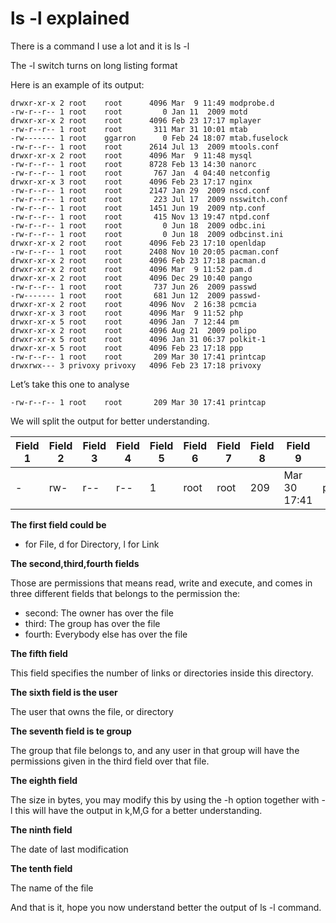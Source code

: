 # ls -l explained

There is a command I use a lot and it is ls -l

The -l switch turns on long listing format

Here is an example of its output:
```
drwxr-xr-x 2 root    root      4096 Mar  9 11:49 modprobe.d
-rw-r--r-- 1 root    root         0 Jan 11  2009 motd
drwxr-xr-x 2 root    root      4096 Feb 23 17:17 mplayer
-rw-r--r-- 1 root    root       311 Mar 31 10:01 mtab
-rw------- 1 root    ggarron      0 Feb 24 18:07 mtab.fuselock
-rw-r--r-- 1 root    root      2614 Jul 13  2009 mtools.conf
drwxr-xr-x 2 root    root      4096 Mar  9 11:48 mysql
-rw-r--r-- 1 root    root      8728 Feb 13 14:30 nanorc
-rw-r--r-- 1 root    root       767 Jan  4 04:40 netconfig
drwxr-xr-x 3 root    root      4096 Feb 23 17:17 nginx
-rw-r--r-- 1 root    root      2147 Jan 29  2009 nscd.conf
-rw-r--r-- 1 root    root       223 Jul 17  2009 nsswitch.conf
-rw-r--r-- 1 root    root      1451 Jun 19  2009 ntp.conf
-rw-r--r-- 1 root    root       415 Nov 13 19:47 ntpd.conf
-rw-r--r-- 1 root    root         0 Jun 18  2009 odbc.ini
-rw-r--r-- 1 root    root         0 Jun 18  2009 odbcinst.ini
drwxr-xr-x 2 root    root      4096 Feb 23 17:10 openldap
-rw-r--r-- 1 root    root      2408 Nov 10 20:05 pacman.conf
drwxr-xr-x 2 root    root      4096 Feb 23 17:18 pacman.d
drwxr-xr-x 2 root    root      4096 Mar  9 11:52 pam.d
drwxr-xr-x 2 root    root      4096 Dec 29 10:40 pango
-rw-r--r-- 1 root    root       737 Jun 26  2009 passwd
-rw------- 1 root    root       681 Jun 12  2009 passwd-
drwxr-xr-x 2 root    root      4096 Nov  2 16:38 pcmcia
drwxr-xr-x 3 root    root      4096 Mar  9 11:52 php
drwxr-xr-x 5 root    root      4096 Jan  7 12:44 pm
drwxr-xr-x 2 root    root      4096 Aug 21  2009 polipo
drwxr-xr-x 5 root    root      4096 Jan 31 06:37 polkit-1
drwxr-xr-x 5 root    root      4096 Feb 23 17:18 ppp
-rw-r--r-- 1 root    root       209 Mar 30 17:41 printcap
drwxrwx--- 3 privoxy privoxy   4096 Feb 23 17:18 privoxy
```

Let’s take this one to analyse
```
-rw-r--r-- 1 root    root       209 Mar 30 17:41 printcap
```

We will split the output for better understanding.


| Field 1 |	Field 2|	Field 3 |	Field 4|	Field 5	|Field 6|	Field 7	|Field 8|	Field 9	|Field 10|
|-- |--|--|--|--|--|--|--|--|--|
|-	|rw-|	r--	|r--|	1	|root|	root	|209|	Mar 30 17:41|	printcap

**The first field could be**

- for File, d for Directory, l for Link

**The second,third,fourth fields**

Those are permissions that means read, write and execute, and comes in three different fields that belongs to the permission the:

* second: The owner has over the file
* third: The group has over the file
* fourth: Everybody else has over the file

**The fifth field**

This field specifies the number of links or directories inside this directory.

**The sixth field is the user**

The user that owns the file, or directory

**The seventh field is te group**

The group that file belongs to, and any user in that group will have the permissions given in the third field over that file.

**The eighth field**

The size in bytes, you may modify this by using the -h option together with -l this will have the output in k,M,G for a better understanding.

**The ninth field**

The date of last modification

**The tenth field**

The name of the file

And that is it, hope you now understand better the output of ls -l command.

